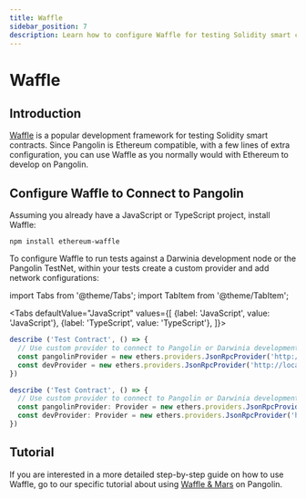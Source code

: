```yaml
---
title: Waffle
sidebar_position: 7
description: Learn how to configure Waffle for testing Solidity smart contracts to either a locally running Darwinia development node or the Pangolin TestNet.
---
```


# Waffle

## Introduction

[Waffle](https://www.getwaffle.io/) is a popular development framework for testing Solidity smart contracts. Since Pangolin is Ethereum compatible, with a few lines of extra configuration, you can use Waffle as you normally would with Ethereum to develop on Pangolin.

## Configure Waffle to Connect to Pangolin

Assuming you already have a JavaScript or TypeScript project, install Waffle:

```
npm install ethereum-waffle
```

To configure Waffle to run tests against a Darwinia development node or the Pangolin TestNet, within your tests create a custom provider and add network configurations:

import Tabs from '@theme/Tabs';
import TabItem from '@theme/TabItem';


<Tabs
  defaultValue="JavaScript"
  values={[
    {label: 'JavaScript', value: 'JavaScript'},
    {label: 'TypeScript', value: 'TypeScript'},
  ]}>
  <TabItem value="JavaScript">

```js
describe ('Test Contract', () => {
  // Use custom provider to connect to Pangolin or Darwinia development node
  const pangolinProvider = new ethers.providers.JsonRpcProvider('http://pangolin-rpc.darwinia.network');
  const devProvider = new ethers.providers.JsonRpcProvider('http://localhost:9933');
})
```

  </TabItem>
  <TabItem value="TypeScript">

```typescript
describe ('Test Contract', () => {
  // Use custom provider to connect to Pangolin or Darwinia development node
  const pangolinProvider: Provider = new ethers.providers.JsonRpcProvider('http://pangolin-rpc.darwinia.network');
  const devProvider: Provider = new ethers.providers.JsonRpcProvider('http://localhost:9933');
})
```

  </TabItem>
</Tabs>

## Tutorial

If you are interested in a more detailed step-by-step guide on how to use Waffle, go to our specific tutorial about using [Waffle & Mars](/builders/interact/waffle-mars/) on Pangolin.
